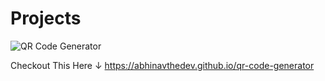 # Projects

![QR Code Generator](https://github.com/AbhinavTheDev/qr-code-generator/assets/85792055/1a1546e0-c21b-478a-8cf1-40191a37cd0b)

Checkout This Here &darr;
https://abhinavthedev.github.io/qr-code-generator

